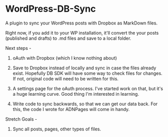 WordPress-DB-Sync
=================

A plugin to sync your WordPress posts with Dropbox as MarkDown files.

Right now, if you add it to your WP installation, it'll convert the your posts (published and drafts) 
to .md files and save to a local folder.

Next steps - 

1. oAuth with Dropbox (which I know nothing about)

2. Save to Dropbox instead of locally and sync in case the files already exist. Hopefully DB SDK 
will have some way to check files for changes. If not, original code will need to be written for this.

3. A settings page for the oAuth process. I've started work on that, but it's a huge learning curve. 
Good thing I'm interested in learning.

4. Write code to sync backwards, so that we can get our data back. For this, the code I wrote for ADNPages will 
come in handy.

Stretch Goals - 
1. Sync all posts, pages, other types of files.

